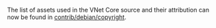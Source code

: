 The list of assets used in the VNet Core source and their attribution can now be found in [contrib/debian/copyright](../contrib/debian/copyright).
